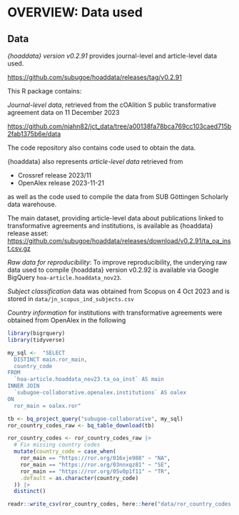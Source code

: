 # OVERVIEW: Data used

## Data

*{hoaddata} version v0.2.91* provides journal-level and article-level data used.

<https://github.com/subugoe/hoaddata/releases/tag/v0.2.91>

This R package contains: 

*Journal-level data*, retrieved from the cOAlition S public transformative
agreement data on 11 December 2023

<https://github.com/njahn82/jct_data/tree/a00138fa78bca769cc103caed715b2fab1375b6e/data>

The code repository also contains code used to obtain the data.

{hoaddata} also represents *article-level data* retrieved from

 - Crossref release 2023/11
 - OpenAlex release 2023-11-21
 
 as well as the code used to compile the data from SUB Göttingen Scholarly
 data warehouse.
 
 The main dataset, providing article-level data about publications linked to 
 transformative agreements and institutions, is available as {hoaddata} 
 release asset: 
 <https://github.com/subugoe/hoaddata/releases/download/v0.2.91/ta_oa_inst.csv.gz>
 
*Raw data for reproducibility*: To improve reproducibility, 
the underying raw data used to compile {hoaddata} 
version v0.2.92 is available via Google BigQuery `hoa-article.hoaddata_nov23`.

*Subject classification* data was obtained from Scopus on 4 Oct 2023 and is
stored in `data/jn_scopus_ind_subjects.csv`

*Country information* for institutions with transformative agreements were 
obtained from OpenAlex in the following


```r
library(bigrquery)
library(tidyverse)

my_sql <-  "SELECT
  DISTINCT main.ror_main,
  country_code
FROM
  `hoa-article.hoaddata_nov23.ta_oa_inst` AS main
INNER JOIN
  `subugoe-collaborative.openalex.institutions` AS oalex
ON
  ror_main = oalex.ror"

tb <- bq_project_query("subugoe-collaborative", my_sql)
ror_country_codes_raw <- bq_table_download(tb)

ror_country_codes <- ror_country_codes_raw |>
  # Fix missing country codes
  mutate(country_code = case_when(
    ror_main == "https://ror.org/016xje988" ~ "NA",
    ror_main == "https://ror.org/03nnxqz81" ~ "SE",
    ror_main == "https://ror.org/05v0p1f11" ~ "TR",
    .default = as.character(country_code)
  )) |>
  distinct()

readr::write_csv(ror_country_codes, here::here("data/ror_country_codes.csv"))
```

